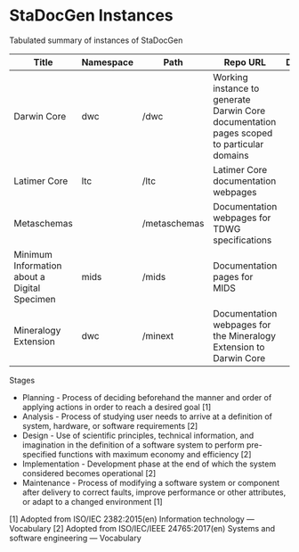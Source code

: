 # StaDocGen Instances
Tabulated summary of instances of StaDocGen

| Title | Namespace | Path | Repo URL | Description  | Status      |
| -- | -- | -- | -- | -- |-------------|
| Darwin Core | dwc | /dwc | Working instance to generate Darwin Core documentation pages scoped to particular domains | | Planning    | 
| Latimer Core | ltc | /ltc | Latimer Core documentation webpages                                                      | | Maintenance |
| Metaschemas | | /metaschemas | Documentation webpages for TDWG specifications                                           | | Planning    |
| Minimum Information about a Digital Specimen | mids | /mids | Documentation pages for MIDS | | Design |
| Mineralogy Extension | dwc | /minext | Documentation webpages for the Mineralogy Extension to Darwin Core | | Planning |

Stages
* Planning -  Process of deciding beforehand the manner and order of applying actions in order to reach a desired goal [1]
* Analysis - Process of studying user needs to arrive at a definition of system, hardware, or software requirements [2]
* Design - Use of scientific principles, technical information, and imagination in the definition of a software system to perform pre-specified functions with maximum economy and efficiency [2]
* Implementation - Development phase at the end of which the system considered becomes operational [2]
* Maintenance - Process of modifying a software system or component after delivery to correct faults, improve performance or other attributes, or adapt to a changed environment [1]

[1] Adopted from ISO/IEC 2382:2015(en) Information technology — Vocabulary
[2] Adopted from ISO/IEC/IEEE 24765:2017(en) Systems and software engineering — Vocabulary
